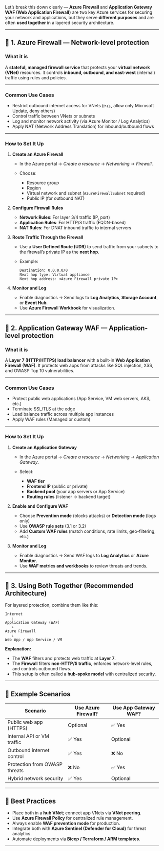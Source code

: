Let’s break this down clearly — **Azure Firewall** and **Application Gateway WAF (Web Application Firewall)** are two key Azure services for securing your network and applications, but they serve **different purposes** and are often **used together** in a layered security architecture.

---

## 🔹 1. Azure Firewall — Network-level protection

### **What it is**

A **stateful, managed firewall service** that protects your **virtual network (VNet)** resources.
It controls **inbound, outbound, and east-west** (internal) traffic using rules and policies.

---

### **Common Use Cases**

- Restrict outbound internet access for VNets (e.g., allow only Microsoft Update, deny others)
- Control traffic between VNets or subnets
- Log and monitor network activity (via Azure Monitor / Log Analytics)
- Apply NAT (Network Address Translation) for inbound/outbound flows

---

### **How to Set It Up**

1. **Create an Azure Firewall**

   - In the Azure portal → _Create a resource_ → _Networking_ → _Firewall_.
   - Choose:

     - Resource group
     - Region
     - Virtual network and subnet (`AzureFirewallSubnet` required)
     - Public IP (for outbound NAT)

2. **Configure Firewall Rules**

   - **Network Rules**: For layer 3/4 traffic (IP, port)
   - **Application Rules**: For HTTP/S traffic (FQDN-based)
   - **NAT Rules**: For DNAT inbound traffic to internal servers

3. **Route Traffic Through the Firewall**

   - Use a **User Defined Route (UDR)** to send traffic from your subnets to the firewall’s private IP as the **next hop**.
   - Example:

     ```
     Destination: 0.0.0.0/0
     Next hop type: Virtual appliance
     Next hop address: <Azure Firewall private IP>
     ```

4. **Monitor and Log**

   - Enable diagnostics → Send logs to **Log Analytics**, **Storage Account**, or **Event Hub**.
   - Use **Azure Firewall Workbook** for visualization.

---

## 🔹 2. Application Gateway WAF — Application-level protection

### **What it is**

A **Layer 7 (HTTP/HTTPS) load balancer** with a built-in **Web Application Firewall (WAF)**.
It protects web apps from attacks like SQL injection, XSS, and OWASP Top 10 vulnerabilities.

---

### **Common Use Cases**

- Protect public web applications (App Service, VM web servers, AKS, etc.)
- Terminate SSL/TLS at the edge
- Load balance traffic across multiple app instances
- Apply WAF rules (Managed or custom)

---

### **How to Set It Up**

1. **Create an Application Gateway**

   - In the Azure portal → _Create a resource_ → _Networking_ → _Application Gateway_.
   - Select:

     - **WAF tier**
     - **Frontend IP** (public or private)
     - **Backend pool** (your app servers or App Service)
     - **Routing rules** (listener → backend target)

2. **Enable and Configure WAF**

   - Choose **Prevention mode** (blocks attacks) or **Detection mode** (logs only)
   - Use **OWASP rule sets** (3.1 or 3.2)
   - Add **Custom WAF rules** (match conditions, rate limits, geo-filtering, etc.)

3. **Monitor and Log**

   - Enable diagnostics → Send WAF logs to **Log Analytics** or **Azure Monitor**.
   - Use **WAF metrics and workbooks** to review threats and trends.

---

## 🔹 3. Using Both Together (Recommended Architecture)

For layered protection, combine them like this:

```
Internet
   ↓
Application Gateway (WAF)
   ↓
Azure Firewall
   ↓
Web App / App Service / VM
```

**Explanation:**

- The **WAF** filters and protects web traffic at **Layer 7**.
- The **Firewall** filters **non-HTTP/S traffic**, enforces network-level rules, and controls outbound flows.
- This setup is often called a **hub-spoke model** with centralized security.

---

## 🔹 Example Scenarios

| Scenario                      | Use Azure Firewall? | Use App Gateway WAF? |
| ----------------------------- | ------------------- | -------------------- |
| Public web app (HTTPS)        | Optional            | ✅ Yes               |
| Internal API or VM traffic    | ✅ Yes              | Optional             |
| Outbound internet control     | ✅ Yes              | ❌ No                |
| Protection from OWASP threats | ❌ No               | ✅ Yes               |
| Hybrid network security       | ✅ Yes              | Optional             |

---

## 🔹 Best Practices

- Place both in a **hub VNet**; connect app VNets via **VNet peering**.
- Use **Azure Firewall Policy** for centralized rule management.
- Always enable **WAF prevention mode** for production.
- Integrate both with **Azure Sentinel (Defender for Cloud)** for threat analytics.
- Automate deployments via **Bicep / Terraform / ARM templates**.

---
